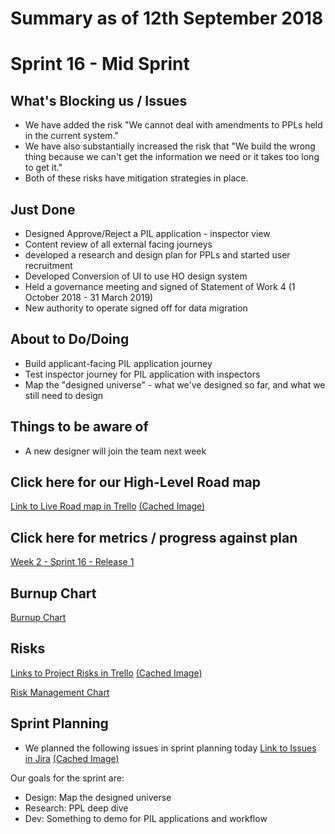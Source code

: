 # Summary as of 12th September 2018

# Sprint 16 - Mid Sprint
 
## What's Blocking us / Issues
* We have added the risk "We cannot deal with amendments to PPLs held in the current system." 
* We have also substantially increased the risk that "We build the wrong thing because we can't get the information we need or it takes too long to get it." 
* Both of these risks have mitigation strategies in place.

## Just Done
* Designed Approve/Reject a PIL application - inspector view
* Content review of all external facing journeys
* developed a research and design plan for PPLs and started user recruitment
* Developed Conversion of UI to use HO design system
* Held a governance meeting and signed of Statement of Work 4 (1 October 2018 - 31 March 2019)
* New authority to operate signed off for data migration

## About to Do/Doing
* Build applicant-facing PIL application journey
* Test inspector journey for PIL application with inspectors
* Map the "designed universe" - what we've designed so far, and what we still need to design

## Things to be aware of
* A new designer will join the team next week

## Click here for our High-Level Road map
[Link to Live Road map in Trello](https://trello.com/b/gDQdE01u/asl-roadmap)    [\(Cached Image\)](graphs/ASLRoadMap12092018.jpg)

## Click here for metrics / progress against plan
[Week 2 - Sprint 16 - Release 1](graphs/progress12092018.png)

## Burnup Chart

[Burnup Chart](graphs/burnup12092018.svg)

## Risks
[Links to Project Risks in Trello](https://trello.com/b/VuFuCL7t/risk-register-and-kpis-asl-delivery)    [\(Cached Image\)](graphs/ASLRiskRegister12092018.jpg)

[Risk Management Chart](graphs/risk12092018.png)

## Sprint Planning
* We planned the following issues in sprint planning today [Link to Issues in Jira](https://jira.digital.homeoffice.gov.uk/secure/RapidBoard.jspa?rapidView=261)    [\(Cached Image\)](graphs/sprint12092018.png)

Our goals for the sprint are:
* Design: Map the designed universe
* Research: PPL deep dive 
* Dev: Something to demo for PIL applications and workflow 

